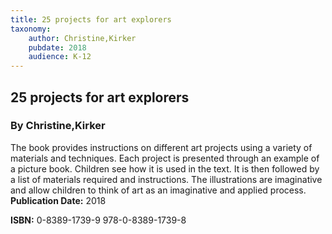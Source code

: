 ```yaml
---
title: 25 projects for art explorers
taxonomy:
	author: Christine,Kirker
	pubdate: 2018
	audience: K-12
---
```

## 25 projects for art explorers
### By Christine,Kirker

The book provides instructions on different art projects using a variety of materials and techniques. Each project is presented through an example of a picture book. Children see how it is used in the text. It is then followed by a list of materials required and instructions. The illustrations are imaginative and allow children to think of art as an imaginative and applied process. 
**Publication Date:** 2018

**ISBN:** 0-8389-1739-9 978-0-8389-1739-8